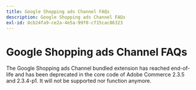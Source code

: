 ```yaml
---
title: Google Shopping ads Channel FAQs
description: Google Shopping ads Channel FAQs
exl-id: 8cb24fa9-ce2a-4e5a-99f0-cf15cac86323
---
```

# Google Shopping ads Channel FAQs

The Google Shopping ads Channel bundled extension has reached end-of-life and has been deprecated in the core code of Adobe Commerce 2.3.5 and 2.3.4-p1. It will not be supported nor function anymore.
